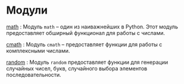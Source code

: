 # Модули

[math](math.md)
: Модуль `math` – один из наиважнейших в Python. Этот модуль предоставляет обширный функционал для работы с числами.

[cmath](cmath.md)
: Модуль `cmath` – предоставляет функции для работы с комплексными числами.

[random](random.md)
: Модуль `random` предоставляет функции для генерации случайных чисел, букв, случайного выбора элементов последовательности.
